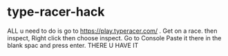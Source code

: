 # type-racer-hack
ALL u need to do is go to https://play.typeracer.com/ .
Get on a race.
then inspect, Right click then choose inspect.
Go to Console
Paste it there in the blank spac and press enter.
THERE U HAVE IT
